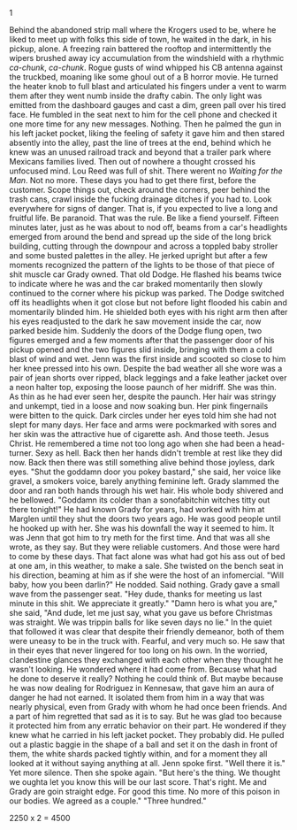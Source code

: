 1

  Behind the abandoned strip mall where the Krogers used to be, where he liked to meet up with folks this side of town, he waited in the dark, in his pickup, alone. A freezing rain battered the rooftop and intermittently the wipers brushed away icy accumulation from the windshield with a rhythmic _ca-chunk_, _ca-chunk_. Rogue gusts of wind whipped his CB antenna against the truckbed, moaning like some ghoul out of a B horror movie. He turned the heater knob to full blast and articulated his fingers under a vent to warm them after they went numb inside the drafty cabin. The only light was emitted from the dashboard gauges and cast a dim, green pall over his tired face. He fumbled in the seat next to him for the cell phone and checked it one more time for any new messages. Nothing. Then he palmed the gun in his left jacket pocket, liking the feeling of safety it gave him and then stared absently into the alley, past the line of trees at the end, behind which he knew was an unused railroad track and beyond that a trailer park where Mexicans families lived. Then out of nowhere a thought crossed his unfocused mind. Lou Reed was full of shit. There werent no _Waiting for the Man_. Not no more. These days you had to get there first, before the customer. Scope things out, check around the corners, peer behind the trash cans, crawl inside the fucking drainage ditches if you had to. Look everywhere for signs of danger. That is, if you expected to live a long and fruitful life. Be paranoid. That was the rule. Be like a fiend yourself.
  Fifteen minutes later, just as he was about to nod off, beams from a car's headlights emerged from around the bend and spread up the side of the long brick building, cutting through the downpour and across a toppled baby stroller and some busted palettes in the alley. He jerked upright but after a few moments recognized the pattern of the lights to be those of that piece of shit muscle car Grady owned. That old Dodge. He flashed his beams twice to indicate where he was and the car braked momentarily then slowly continued to the corner where his pickup was parked.
  The Dodge switched off its headlights when it got close but not before light flooded his cabin and momentarily blinded him. He shielded both eyes with his right arm then after his eyes readjusted to the dark he saw movement inside the car, now parked beside him. Suddenly the doors of the Dodge flung open, two figures emerged and a few moments after that the passenger door of his pickup opened and the two figures slid inside, bringing with them a cold blast of wind and wet.
  Jenn was the first inside and scooted so close to him her knee pressed into his own. Despite the bad weather all she wore was a pair of jean shorts over ripped, black leggings and a fake leather jacket over a neon halter top, exposing the loose paunch of her midriff. She was thin. As thin as he had ever seen her, despite the paunch. Her hair was stringy and unkempt, tied in a loose and now soaking bun. Her pink fingernails were bitten to the quick. Dark circles under her eyes told him she had not slept for many days. Her face and arms were pockmarked with sores and her skin was the attractive hue of cigarette ash. And those teeth. Jesus Christ. He remembered a time not too long ago when she had been a head-turner. Sexy as hell. Back then her hands didn't tremble at rest like they did now. Back then there was still something alive behind those joyless, dark eyes.
  "Shut the goddamn door you pokey bastard," she said, her voice like gravel, a smokers voice, barely anything feminine left.
  Grady slammed the door and ran both hands through his wet hair. His whole body shivered and he bellowed.
  "Goddamn its colder than a sonofabitchin witches titty out there tonight!"
  He had known Grady for years, had worked with him at Marglen until they shut the doors two years ago. He was good people until he hooked up with her. She was his downfall the way it seemed to him. It was Jenn that got him to try meth for the first time. And that was all she wrote, as they say. But they were reliable customers. And those were hard to come by these days. That fact alone was what had got his ass out of bed at one am, in this weather, to make a sale.
  She twisted on the bench seat in his direction, beaming at him as if she were the host of an infomercial.
  "Will baby, how you been darlin?"
  He nodded. Said nothing.
  Grady gave a small wave from the passenger seat.
  "Hey dude, thanks for meeting us last minute in this shit. We appreciate it greatly."
  "Damn hero is what you are," she said, "And dude, let me just say, what you gave us before Christmas was straight. We was trippin balls for like seven days no lie."
  In the quiet that followed it was clear that despite their friendly demeanor, both of them were uneasy to be in the truck with. Fearful, and very much so. He saw that in their eyes that never lingered for too long on his own. In the worried, clandestine glances they exchanged with each other when they thought he wasn't looking. He wondered where it had come from. Because what had he done to deserve it really? Nothing he could think of. But maybe because he was now dealing for Rodriguez in Kennesaw, that gave him an aura of danger he had not earned. It isolated them from him in a way that was nearly physical, even from Grady with whom he had once been friends. And a part of him regretted that sad as it is to say. But he was glad too because it protected him from any erratic behavior on their part. He wondered if they knew what he carried in his left jacket pocket. They probably did.
  He pulled out a plastic baggie in the shape of a ball and set it on the dash in front of them, the white shards packed tightly within, and for a moment they all looked at it without saying anything at all. Jenn spoke first.
  "Well there it is."
  Yet more silence. Then she spoke again.
  "But here's the thing. We thought we oughta let you know this will be our last score. That's right. Me and Grady are goin straight edge. For good this time. No more of this poison in our bodies. We agreed as a couple."
  "Three hundred."














2250 x 2 = 4500
